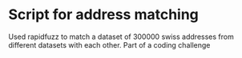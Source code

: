 # Script for address matching

Used rapidfuzz to match a dataset of 300000 swiss addresses from different datasets with each other. 
Part of a coding challenge
